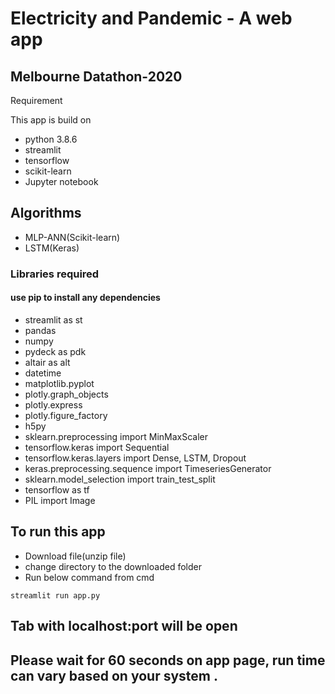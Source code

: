 # Electricity and Pandemic - A web app
## Melbourne Datathon-2020

Requirement

This app is build on

- python 3.8.6
- streamlit
- tensorflow
- scikit-learn
- Jupyter notebook

## Algorithms
- MLP-ANN(Scikit-learn)
- LSTM(Keras)

### Libraries required
#### use pip to install any dependencies
- streamlit as st 
- pandas 
- numpy 
- pydeck as pdk 
- altair as alt 
- datetime
- matplotlib.pyplot
- plotly.graph_objects
- plotly.express
- plotly.figure_factory
- h5py
- sklearn.preprocessing import MinMaxScaler
- tensorflow.keras import Sequential
- tensorflow.keras.layers import Dense, LSTM, Dropout
- keras.preprocessing.sequence import TimeseriesGenerator
- sklearn.model_selection import train_test_split
- tensorflow as tf
- PIL import Image

## To run this app

- Download file(unzip file)
- change directory to the downloaded folder
- Run below command from cmd
```
streamlit run app.py
```
## Tab with localhost:port will be open
## Please wait for 60 seconds on app page, run time can vary based on your system .
